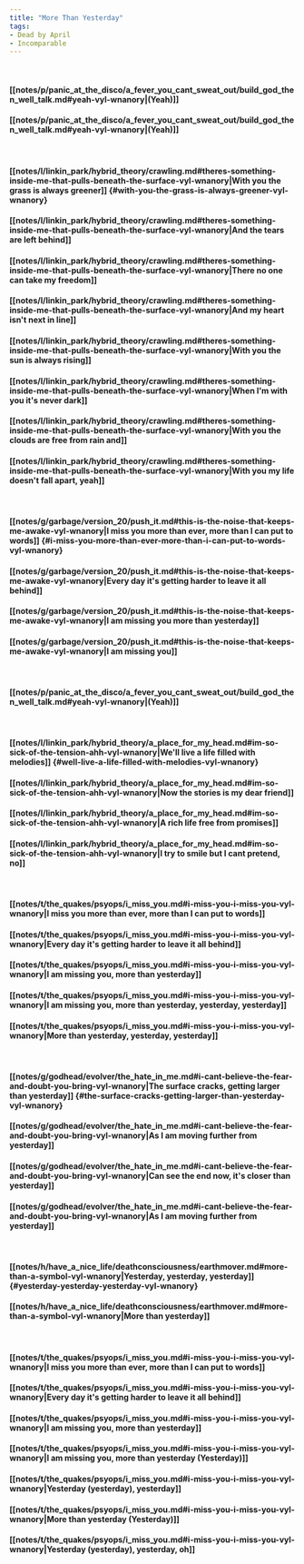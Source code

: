 ```yaml
---
title: "More Than Yesterday"
tags:
- Dead by April
- Incomparable
---
```

&nbsp;
#### [[notes/p/panic_at_the_disco/a_fever_you_cant_sweat_out/build_god_then_well_talk.md#yeah-vyl-wnanory|(Yeah)]]
#### [[notes/p/panic_at_the_disco/a_fever_you_cant_sweat_out/build_god_then_well_talk.md#yeah-vyl-wnanory|(Yeah)]]
&nbsp;
#### [[notes/l/linkin_park/hybrid_theory/crawling.md#theres-something-inside-me-that-pulls-beneath-the-surface-vyl-wnanory|With you the grass is always greener]] {#with-you-the-grass-is-always-greener-vyl-wnanory}
#### [[notes/l/linkin_park/hybrid_theory/crawling.md#theres-something-inside-me-that-pulls-beneath-the-surface-vyl-wnanory|And the tears are left behind]]
#### [[notes/l/linkin_park/hybrid_theory/crawling.md#theres-something-inside-me-that-pulls-beneath-the-surface-vyl-wnanory|There no one can take my freedom]]
#### [[notes/l/linkin_park/hybrid_theory/crawling.md#theres-something-inside-me-that-pulls-beneath-the-surface-vyl-wnanory|And my heart isn't next in line]]
#### [[notes/l/linkin_park/hybrid_theory/crawling.md#theres-something-inside-me-that-pulls-beneath-the-surface-vyl-wnanory|With you the sun is always rising]]
#### [[notes/l/linkin_park/hybrid_theory/crawling.md#theres-something-inside-me-that-pulls-beneath-the-surface-vyl-wnanory|When I'm with you it's never dark]]
#### [[notes/l/linkin_park/hybrid_theory/crawling.md#theres-something-inside-me-that-pulls-beneath-the-surface-vyl-wnanory|With you the clouds are free from rain and]]
#### [[notes/l/linkin_park/hybrid_theory/crawling.md#theres-something-inside-me-that-pulls-beneath-the-surface-vyl-wnanory|With you my life doesn't fall apart, yeah]]
&nbsp;
#### [[notes/g/garbage/version_20/push_it.md#this-is-the-noise-that-keeps-me-awake-vyl-wnanory|I miss you more than ever, more than I can put to words]] {#i-miss-you-more-than-ever-more-than-i-can-put-to-words-vyl-wnanory}
#### [[notes/g/garbage/version_20/push_it.md#this-is-the-noise-that-keeps-me-awake-vyl-wnanory|Every day it's getting harder to leave it all behind]]
#### [[notes/g/garbage/version_20/push_it.md#this-is-the-noise-that-keeps-me-awake-vyl-wnanory|I am missing you more than yesterday]]
#### [[notes/g/garbage/version_20/push_it.md#this-is-the-noise-that-keeps-me-awake-vyl-wnanory|I am missing you]]
&nbsp;
#### [[notes/p/panic_at_the_disco/a_fever_you_cant_sweat_out/build_god_then_well_talk.md#yeah-vyl-wnanory|(Yeah)]]
&nbsp;
#### [[notes/l/linkin_park/hybrid_theory/a_place_for_my_head.md#im-so-sick-of-the-tension-ahh-vyl-wnanory|We'll live a life filled with melodies]] {#well-live-a-life-filled-with-melodies-vyl-wnanory}
#### [[notes/l/linkin_park/hybrid_theory/a_place_for_my_head.md#im-so-sick-of-the-tension-ahh-vyl-wnanory|Now the stories is my dear friend]]
#### [[notes/l/linkin_park/hybrid_theory/a_place_for_my_head.md#im-so-sick-of-the-tension-ahh-vyl-wnanory|A rich life free from promises]]
#### [[notes/l/linkin_park/hybrid_theory/a_place_for_my_head.md#im-so-sick-of-the-tension-ahh-vyl-wnanory|I try to smile but I cant pretend, no]]
&nbsp;
#### [[notes/t/the_quakes/psyops/i_miss_you.md#i-miss-you-i-miss-you-vyl-wnanory|I miss you more than ever, more than I can put to words]]
#### [[notes/t/the_quakes/psyops/i_miss_you.md#i-miss-you-i-miss-you-vyl-wnanory|Every day it's getting harder to leave it all behind]]
#### [[notes/t/the_quakes/psyops/i_miss_you.md#i-miss-you-i-miss-you-vyl-wnanory|I am missing you, more than yesterday]]
#### [[notes/t/the_quakes/psyops/i_miss_you.md#i-miss-you-i-miss-you-vyl-wnanory|I am missing you, more than yesterday, yesterday, yesterday]]
#### [[notes/t/the_quakes/psyops/i_miss_you.md#i-miss-you-i-miss-you-vyl-wnanory|More than yesterday, yesterday, yesterday]]
&nbsp;
#### [[notes/g/godhead/evolver/the_hate_in_me.md#i-cant-believe-the-fear-and-doubt-you-bring-vyl-wnanory|The surface cracks, getting larger than yesterday]] {#the-surface-cracks-getting-larger-than-yesterday-vyl-wnanory}
#### [[notes/g/godhead/evolver/the_hate_in_me.md#i-cant-believe-the-fear-and-doubt-you-bring-vyl-wnanory|As I am moving further from yesterday]]
#### [[notes/g/godhead/evolver/the_hate_in_me.md#i-cant-believe-the-fear-and-doubt-you-bring-vyl-wnanory|Can see the end now, it's closer than yesterday]]
#### [[notes/g/godhead/evolver/the_hate_in_me.md#i-cant-believe-the-fear-and-doubt-you-bring-vyl-wnanory|As I am moving further from yesterday]]
&nbsp;
#### [[notes/h/have_a_nice_life/deathconsciousness/earthmover.md#more-than-a-symbol-vyl-wnanory|Yesterday, yesterday, yesterday]] {#yesterday-yesterday-yesterday-vyl-wnanory}
#### [[notes/h/have_a_nice_life/deathconsciousness/earthmover.md#more-than-a-symbol-vyl-wnanory|More than yesterday]]
&nbsp;
#### [[notes/t/the_quakes/psyops/i_miss_you.md#i-miss-you-i-miss-you-vyl-wnanory|I miss you more than ever, more than I can put to words]]
#### [[notes/t/the_quakes/psyops/i_miss_you.md#i-miss-you-i-miss-you-vyl-wnanory|Every day it's getting harder to leave it all behind]]
#### [[notes/t/the_quakes/psyops/i_miss_you.md#i-miss-you-i-miss-you-vyl-wnanory|I am missing you, more than yesterday]]
#### [[notes/t/the_quakes/psyops/i_miss_you.md#i-miss-you-i-miss-you-vyl-wnanory|I am missing you, more than yesterday (Yesterday)]]
#### [[notes/t/the_quakes/psyops/i_miss_you.md#i-miss-you-i-miss-you-vyl-wnanory|Yesterday (yesterday), yesterday]]
#### [[notes/t/the_quakes/psyops/i_miss_you.md#i-miss-you-i-miss-you-vyl-wnanory|More than yesterday (Yesterday)]]
#### [[notes/t/the_quakes/psyops/i_miss_you.md#i-miss-you-i-miss-you-vyl-wnanory|Yesterday (yesterday), yesterday, oh]]
